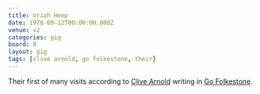 ```yaml
---
title: Uriah Heep
date: 1970-09-12T00:00:00.000Z
venue: v2
categories: gig
board: 8
layout: gig
tags: [clive arnold, go folkestone, their]
---
```

Their first of many visits according to <a href="/wiki/clive+arnold">Clive Arnold</a> writing in <a href="/wiki/go+folkestone">Go Folkestone</a>.